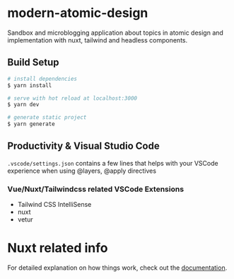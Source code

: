 # modern-atomic-design

Sandbox and microblogging application about topics in atomic design and implementation with nuxt, tailwind and headless components.

## Build Setup

```bash
# install dependencies
$ yarn install

# serve with hot reload at localhost:3000
$ yarn dev

# generate static project
$ yarn generate
```

## Productivity & Visual Studio Code

`.vscode/settings.json` contains a few lines that helps with your VSCode experience when using @layers, @apply directives

### Vue/Nuxt/Tailwindcss related VSCode Extensions

- Tailwind CSS IntelliSense
- nuxt
- vetur

# Nuxt related info

For detailed explanation on how things work, check out the [documentation](https://nuxtjs.org).

